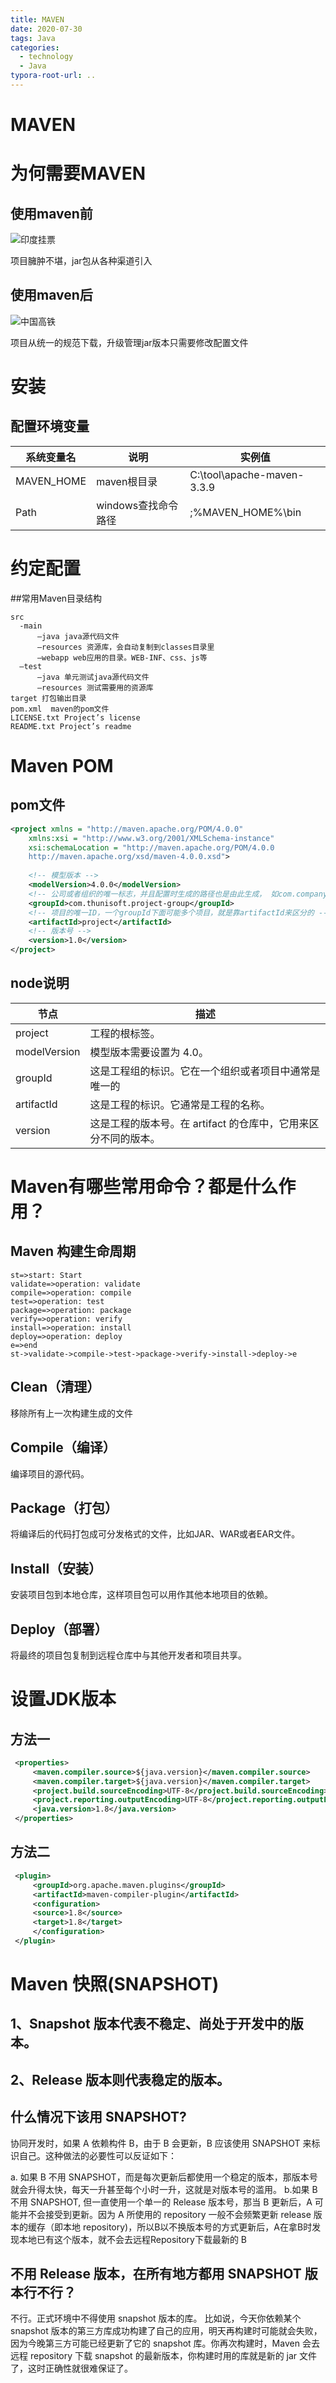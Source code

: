 ```yaml
---
title: MAVEN
date: 2020-07-30
tags: Java
categories:
  - technology
  - Java
typora-root-url: ..
---
```

# MAVEN

# 为何需要MAVEN

## 使用maven前

![印度挂票](images/印度挂票.png)

项目臃肿不堪，jar包从各种渠道引入

## 使用maven后

![中国高铁](images/中国高铁.png)

项目从统一的规范下载，升级管理jar版本只需要修改配置文件

# 安装
## 配置环境变量

| 系统变量名 | 说明                | 实例值                     |
| ---------- | ------------------- | -------------------------- |
| MAVEN_HOME | maven根目录         | C:\tool\apache-maven-3.3.9 |
| Path       | windows查找命令路径 | ;%MAVEN_HOME%\bin          |

# 约定配置

##常用Maven目录结构
```
src
  -main
      –java java源代码文件
      –resources 资源库，会自动复制到classes目录里
      –webapp web应用的目录。WEB-INF、css、js等
  –test
      –java 单元测试java源代码文件
      –resources 测试需要用的资源库
target 打包输出目录
pom.xml  maven的pom文件
LICENSE.txt Project’s license
README.txt Project’s readme
```

# Maven POM
## pom文件
```xml
<project xmlns = "http://maven.apache.org/POM/4.0.0"
    xmlns:xsi = "http://www.w3.org/2001/XMLSchema-instance"
    xsi:schemaLocation = "http://maven.apache.org/POM/4.0.0
    http://maven.apache.org/xsd/maven-4.0.0.xsd">
 
    <!-- 模型版本 -->
    <modelVersion>4.0.0</modelVersion>
    <!-- 公司或者组织的唯一标志，并且配置时生成的路径也是由此生成， 如com.companyname.project-group，maven会将该项目打成的jar包放本地路径：/com/companyname/project-group -->
    <groupId>com.thunisoft.project-group</groupId>
    <!-- 项目的唯一ID，一个groupId下面可能多个项目，就是靠artifactId来区分的 -->
    <artifactId>project</artifactId>
    <!-- 版本号 -->
    <version>1.0</version>
</project>
```

## node说明

| 节点         | 描述                                                         |
| ----------- | ----------------------------------------------------------- |
| project      | 工程的根标签。                                               |
| modelVersion | 模型版本需要设置为 4.0。                                     |
| groupId      | 这是工程组的标识。它在一个组织或者项目中通常是唯一的 |
| artifactId   | 这是工程的标识。它通常是工程的名称。
| version      | 这是工程的版本号。在 artifact 的仓库中，它用来区分不同的版本。 |

# Maven有哪些常用命令？都是什么作用？


## Maven 构建生命周期

```flow
st=>start: Start
validate=>operation: validate
compile=>operation: compile
test=>operation: test
package=>operation: package
verify=>operation: verify
install=>operation: install
deploy=>operation: deploy
e=>end
st->validate->compile->test->package->verify->install->deploy->e
```

## Clean（清理）

移除所有上一次构建生成的文件

## Compile（编译）

编译项目的源代码。

## Package（打包）

将编译后的代码打包成可分发格式的文件，比如JAR、WAR或者EAR文件。

## Install（安装）

安装项目包到本地仓库，这样项目包可以用作其他本地项目的依赖。

## Deploy（部署）

将最终的项目包复制到远程仓库中与其他开发者和项目共享。



# 设置JDK版本

## 方法一

```xml
 <properties>
     <maven.compiler.source>${java.version}</maven.compiler.source>
     <maven.compiler.target>${java.version}</maven.compiler.target>
     <project.build.sourceEncoding>UTF-8</project.build.sourceEncoding>
     <project.reporting.outputEncoding>UTF-8</project.reporting.outputEncoding>
     <java.version>1.8</java.version>
 </properties>
```
## 方法二
```xml
 <plugin>
     <groupId>org.apache.maven.plugins</groupId>
     <artifactId>maven-compiler-plugin</artifactId>
     <configuration>
     <source>1.8</source>
     <target>1.8</target>
     </configuration>
 </plugin>
```


# Maven 快照(SNAPSHOT)

## 1、Snapshot 版本代表不稳定、尚处于开发中的版本。

## 2、Release 版本则代表稳定的版本。

## 什么情况下该用 SNAPSHOT?

协同开发时，如果 A 依赖构件 B，由于 B 会更新，B 应该使用 SNAPSHOT 来标识自己。这种做法的必要性可以反证如下：

a. 如果 B 不用 SNAPSHOT，而是每次更新后都使用一个稳定的版本，那版本号就会升得太快，每天一升甚至每个小时一升，这就是对版本号的滥用。
b.如果 B 不用 SNAPSHOT, 但一直使用一个单一的 Release 版本号，那当 B 更新后，A 可能并不会接受到更新。因为 A 所使用的 repository 一般不会频繁更新 release 版本的缓存（即本地 repository)，所以B以不换版本号的方式更新后，A在拿B时发现本地已有这个版本，就不会去远程Repository下载最新的 B

## 不用 Release 版本，在所有地方都用 SNAPSHOT 版本行不行？     

不行。正式环境中不得使用 snapshot 版本的库。 比如说，今天你依赖某个 snapshot 版本的第三方库成功构建了自己的应用，明天再构建时可能就会失败，因为今晚第三方可能已经更新了它的 snapshot 库。你再次构建时，Maven 会去远程 repository 下载 snapshot 的最新版本，你构建时用的库就是新的 jar 文件了，这时正确性就很难保证了。


